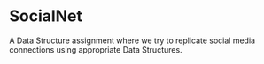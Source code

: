# SocialNet
A Data Structure assignment where we try to replicate social media connections using appropriate Data Structures.
